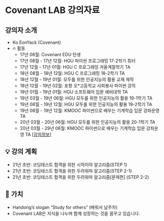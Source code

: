 
# Covenant LAB 강의자료

## 강의자 소개
- Ko EonYack (Covenant)
- 🔥 활동
  - 17년 08월: Covenant EDU 탄생
  - 17년 08월 - 17년 12월: HGU 파이썬 프로그래밍 17-2학기 튜터
  - 17년 12월 - 17년 01월: HGU C 프로그래밍 겨울계절학기 TA
  - 18년 08월 - 18년 12월: HGU C 프로그래밍 18-2학기 TA
  - 18년 12월 - 19년 01월: 모두를 위한 인공지능의 활용 교재 제작
  - 18년 12월 - 19년 02월: 포항 오*고등학교 사회봉사 파이썬 강의
  - 19년 01월 - 19년 01월: HGU 소프트웨어 입문 예비대학 TA  
  - 19년 03월 - 19년 06월: HGU 모두를 위한 인공지능의 활용 19-1학기 TA
  - 19년 08월 - 19년 12월: HGU 모두를 위한 인공지능의 활용 19-2학기 TA
  - 19년 08월 - 19년 12월: KMOOC 파이썬으로 배우는 기계학습 입문 강좌운영 TA 
  - 20년 03월 - 20년 06월: HGU 모두를 위한 인공지능의 활용 20-1학기 TA
  - 20년 03월 - 29년 06월: KMOOC 파이썬으로 배우는 기계학습 입문 강좌운영 TA  [[강의정보]](http://www.kmooc.kr/courses/course-v1:HGUk+HGU05+2020_T1/about)
  


## 💡 강의 계획
 - 21년 초반: 코딩테스트 합격을 위한 시작이야 알고리즘(STEP 1)
 - 21년 초반: 코딩테스트 합격을 위한 두려워마 알고리즘(STEP 2-1) 
 - 21년 초반: 코딩테스트 합격을 위한 두려워마 알고리즘[문제편] (STEP 2-2) 


## 💎 가치
  - Handong’s slogan “Study for others” (배워서 남주자)
  - Covenant LAB은 지식을 나누며 함께 성장하는 것을 꿈꾸고 있습니다. 
